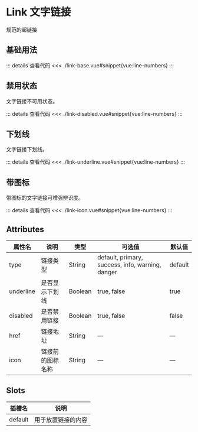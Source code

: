 <script setup>
import linkBase from "./link-base.vue"
import linkDisabled from "./link-disabled.vue"
import linkUnderline from "./link-underline.vue"
import linkIcon from "./link-icon.vue"
</script>

# Link 文字链接

规范的超链接

## 基础用法

<linkBase />

::: details 查看代码
<<< ./link-base.vue#snippet{vue:line-numbers}
:::

## 禁用状态

文字链接不可用状态。

<linkDisabled />

::: details 查看代码
<<< ./link-disabled.vue#snippet{vue:line-numbers}
:::


## 下划线

文字链接下划线。

<linkUnderline />

::: details 查看代码
<<< ./link-underline.vue#snippet{vue:line-numbers}
:::


## 带图标

带图标的文字链接可增强辨识度。

<linkIcon />

::: details 查看代码
<<< ./link-icon.vue#snippet{vue:line-numbers}
:::

## Attributes

<table>
  <thead>
    <tr>
      <th>属性名</th>
      <th>说明</th>
      <th>类型</th>
      <th>可选值</th>
      <th>默认值</th>
    </tr>
  </thead>
  <tbody>
    <tr>
      <td>type</td>
      <td>链接类型</td>
      <td>String</td>
      <td>default, primary, success, info, warning, danger</td>
      <td>default</td>
    </tr>
    <tr>
      <td>underline</td>
      <td>是否显示下划线</td>
      <td>Boolean</td>
      <td>true, false</td>
      <td>true</td>
    </tr>
    <tr>
      <td>disabled</td>
      <td>是否禁用链接</td>
      <td>Boolean</td>
      <td>true, false</td>
      <td>false</td>
    </tr>
    <tr>
      <td>href</td>
      <td>链接地址</td>
      <td>String</td>
      <td>—</td>
      <td>—</td>
    </tr>
    <tr>
      <td>icon</td>
      <td>链接前的图标名称</td>
      <td>String</td>
      <td>—</td>
      <td>—</td>
    </tr>
  </tbody>
</table>




## Slots

<table>
  <thead>
    <tr>
      <th>插槽名</th>
      <th>说明</th>
    </tr>
  </thead>
  <tbody>
    <tr>
      <td>default</td>
      <td>用于放置链接的内容</td>
    </tr>
  </tbody>
</table>
